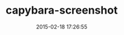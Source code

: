---
layout: post
title:  "capybara-screenshot"
repo:   "mattheworiordan/capybara-screenshot"
date:   2015-02-18 17:26:55
gemurl: http://github.com/mattheworiordan/capybara-screenshot
---